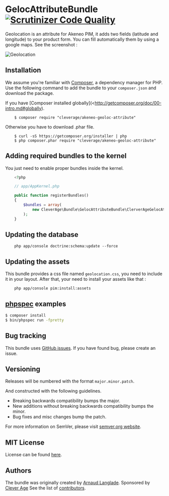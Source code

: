 GelocAttributeBundle  [![Scrutinizer Code Quality](https://scrutinizer-ci.com/g/cleverage/akeneo-geoloc-attribute/badges/quality-score.png?b=master)](https://scrutinizer-ci.com/g/cleverage/akeneo-geoloc-attribute/?branch=master)
====================

Geolocation is an attribute for Akeneo PIM, it adds two fields (latitude and longitude) to your product form. You
can fill automatically them by using a google maps. See the screenshot :

![Geolocation](https://github.com/cleverage/akeneo-geoloc-attribute/blob/master/src/Resources/public/img/geolocation.png?raw=true)

Installation
------------

We assume you're familiar with [Composer](http://packagist.org), a dependency manager for PHP.
Use the following command to add the bundle to your `composer.json` and download the package.

If you have [Composer installed globally](<http://getcomposer.org/doc/00-intro.md#globally).

```
    $ composer require "cleverage/akeneo-geoloc-attribute"
```
Otherwise you have to download .phar file.

```
    $ curl -sS https://getcomposer.org/installer | php
    $ php composer.phar require "cleverage/akeneo-geoloc-attribute"
```

Adding required bundles to the kernel
-------------------------------------

You just need to enable proper bundles inside the kernel.

```php
    <?php

    // app/AppKernel.php

    public function registerBundles()
    {
        $bundles = array(
            new CleverAge\Bundle\GelocAttributeBundle\ClerverAgeGelocAttributeBundle(),
        );
    }
```

Updating the database
---------------------

```
    php app/console doctrine:schema:update --force
```

Updating the assets
-------------------

This bundle provides a css file named `geolocation.css`, you need to include it in your layout. After that, your need
to install your assets like that :

```
    php app/console pim:install:assets
```

[phpspec](http://phpspec.net) examples
--------------------------------------

```bash
$ composer install
$ bin/phpspec run -fpretty
```

Bug tracking
------------

This bundle uses [GitHub issues](https://github.com/cleverage/akeneo-geoloc-attribute/issues).
If you have found bug, please create an issue.

Versioning
----------

Releases will be numbered with the format `major.minor.patch`.

And constructed with the following guidelines.

* Breaking backwards compatibility bumps the major.
* New additions without breaking backwards compatibility bumps the minor.
* Bug fixes and misc changes bump the patch.

For more information on SemVer, please visit [semver.org website](http://semver.org/).

MIT License
-----------

License can be found [here](https://github.com/cleverage/akeneo-geoloc-attribute/blob/master/src/Resources/meta/LICENSE).

Authors
-------

The bundle was originally created by [Arnaud Langlade](https://github.com/aRn0D). Sponsored by [Clever Age](http://clever-age.com)
See the list of [contributors](https://github.com/cleverage/akeneo-geoloc-attribute/contributors).
